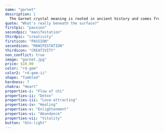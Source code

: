 ```yaml
---
name: "garnet"
description: |
  The Garnet crystal meaning is rooted in ancient history and comes from the Latin word ‘granatum’, which means pomegranate, a reference to its intense red color that resembles the glistening, deep red seeds of the fruit. The Garnet crystal was also cherished by early medieval jewelers who incorporated the stone into everything from rings and brooches to buckles and necklaces. Even then, it was more than just a fashion statement but was thought of as a protective talisman against negative energy.
quote: "What's really beneath the surface?"
firstpic: "passion"
secondpic: "manifestation"
thirdpic: "creativity"
firsticon: "PASSION"
secondicon: "MANIFESTATION"
thirdicon: "CREATIVITY"
non_conflict: true
image: "garnet.jpg"
price: $10.00
color: "rd-gem"
color2: "rd-gem-ii"
shape: "Tumbled"
hardness: 7
chakra: "Heart"
properties-i: "Flow of chi"
properties-ii: "Detox"
properties-iii: "Love-attracting"
properties-iv: "Healing"
properties-v: "Enlightenment"
properties-vi: "Abundance"
properties-vii: "Vitality"
button: "btn-light"
---
```

